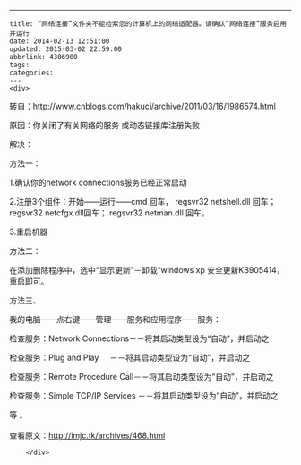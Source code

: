 ---
    title: “网络连接”文件夹不能检索您的计算机上的网络适配器。请确认“网络连接”服务启用并运行
    date: 2014-02-13 12:51:00
    updated: 2015-03-02 22:59:00
    abbrlink: 4306900
    tags:
    categories:
    ---
    <div>
<div>
<div id="sina_keyword_ad_area2" class="articalContent   ">
<p>转自：http://www.cnblogs.com/hakuci/archive/2011/03/16/1986574.html</p>
<p>原因：你关闭了有关网络的服务 或动态链接库注册失败</p>
<p>解决：</p>
<p>方法一：</p>
<p>1.确认你的network connections服务已经正常启动</p>
<p>2.注册3个组件：开始&mdash;&mdash;运行&mdash;&mdash;cmd 回车， regsvr32 netshell.dll 回车；regsvr32 netcfgx.dll回车； regsvr32 netman.dll 回车。</p>
<p>3.重启机器</p>
<p>方法二：</p>
<p>在添加删除程序中，选中&ldquo;显示更新&rdquo;－卸载&ldquo;windows xp 安全更新KB905414，重启即可。</p>
<p>方法三、</p>
<p>我的电脑&mdash;&mdash;点右键&mdash;&mdash;管理&mdash;&mdash;服务和应用程序&mdash;&mdash;服务：</p>
<p>检查服务：Network Connections－－将其启动类型设为&ldquo;自动&rdquo;，并启动之</p>
<p>检查服务：Plug and Play&nbsp;&nbsp;&nbsp;&nbsp; －－将其启动类型设为&ldquo;自动&rdquo;，并启动之</p>
<p>检查服务：Remote Procedure Call－－将其启动类型设为&ldquo;自动&rdquo;，并启动之</p>
<p>检查服务：Simple TCP/IP Services －－将其启动类型设为&ldquo;自动&rdquo;，并启动之</p>
<p>等 。<br />
<br />
查看原文：<a href="http://imjc.tk/archives/468.html" rel="nofollow">http://imjc.tk/archives/468.html</a></p>
							
		</div>
</div>
</div>
    